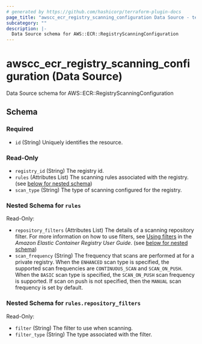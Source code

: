 ```yaml
---
# generated by https://github.com/hashicorp/terraform-plugin-docs
page_title: "awscc_ecr_registry_scanning_configuration Data Source - terraform-provider-awscc"
subcategory: ""
description: |-
  Data Source schema for AWS::ECR::RegistryScanningConfiguration
---
```


# awscc_ecr_registry_scanning_configuration (Data Source)

Data Source schema for AWS::ECR::RegistryScanningConfiguration



<!-- schema generated by tfplugindocs -->
## Schema

### Required

- `id` (String) Uniquely identifies the resource.

### Read-Only

- `registry_id` (String) The registry id.
- `rules` (Attributes List) The scanning rules associated with the registry. (see [below for nested schema](#nestedatt--rules))
- `scan_type` (String) The type of scanning configured for the registry.

<a id="nestedatt--rules"></a>
### Nested Schema for `rules`

Read-Only:

- `repository_filters` (Attributes List) The details of a scanning repository filter. For more information on how to use filters, see [Using filters](https://docs.aws.amazon.com/AmazonECR/latest/userguide/image-scanning.html#image-scanning-filters) in the *Amazon Elastic Container Registry User Guide*. (see [below for nested schema](#nestedatt--rules--repository_filters))
- `scan_frequency` (String) The frequency that scans are performed at for a private registry. When the ``ENHANCED`` scan type is specified, the supported scan frequencies are ``CONTINUOUS_SCAN`` and ``SCAN_ON_PUSH``. When the ``BASIC`` scan type is specified, the ``SCAN_ON_PUSH`` scan frequency is supported. If scan on push is not specified, then the ``MANUAL`` scan frequency is set by default.

<a id="nestedatt--rules--repository_filters"></a>
### Nested Schema for `rules.repository_filters`

Read-Only:

- `filter` (String) The filter to use when scanning.
- `filter_type` (String) The type associated with the filter.
